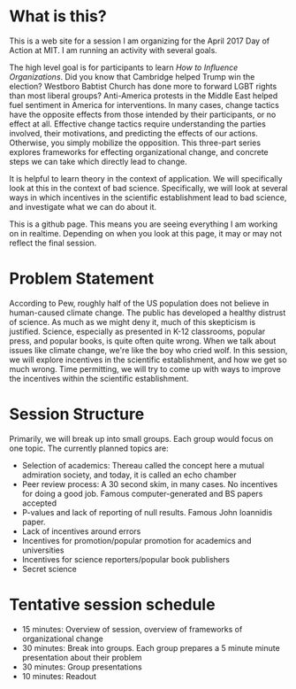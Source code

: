 # What is this?

This is a web site for a session I am organizing for the April 2017
Day of Action at MIT. I am running an activity with several goals.

The high level goal is for participants to learn *How to Influence
Organizations*. Did you know that Cambridge helped Trump win the
election? Westboro Babtist Church has done more to forward LGBT rights
than most liberal groups? Anti-America protests in the Middle East
helped fuel sentiment in America for interventions. In many cases,
change tactics have the opposite effects from those intended by their
participants, or no effect at all. Effective change tactics require
understanding the parties involved, their motivations, and predicting
the effects of our actions. Otherwise, you simply mobilize the
opposition. This three-part series explores frameworks for effecting
organizational change, and concrete steps we can take which directly
lead to change.

It is helpful to learn theory in the context of application. We will
specifically look at this in the context of bad science. Specifically,
we will look at several ways in which incentives in the scientific
establishment lead to bad science, and investigate what we can do
about it.

This is a github page. This means you are seeing everything I am
working on in realtime. Depending on when you look at this page, it
may or may not reflect the final session.

# Problem Statement

According to Pew, roughly half of the US population does not believe
in human-caused climate change. The public has developed a healthy
distrust of science. As much as we might deny it, much of this
skepticism is justified. Science, especially as presented in K-12
classrooms, popular press, and popular books, is quite often quite
wrong. When we talk about issues like climate change, we're like the
boy who cried wolf. In this session, we will explore incentives in the
scientific establishment, and how we get so much wrong. Time
permitting, we will try to come up with ways to improve the incentives
within the scientific establishment.

# Session Structure

Primarily, we will break up into small groups. Each group would focus
on one topic. The currently planned topics are:

* Selection of academics: Thereau called the concept here a mutual
  admiration society, and today, it is called an echo chamber
* Peer review process: A 30 second skim, in many cases. No incentives
  for doing a good job. Famous computer-generated and BS papers
  accepted
* P-values and lack of reporting of null results. Famous John
  Ioannidis paper.
* Lack of incentives around errors
* Incentives for promotion/popular promotion for academics and
  universities
* Incentives for science reporters/popular book publishers
* Secret science

# Tentative session schedule

* 15 minutes: Overview of session, overview of frameworks of
  organizational change
* 30 minutes: Break into groups. Each group prepares a 5 minute minute
  presentation about their problem
* 30 minutes: Group presentations
* 10 minutes: Readout
